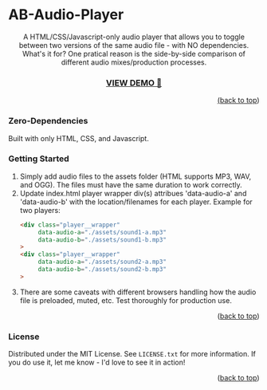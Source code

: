 # AB-Audio-Player
<div id="top"></div>

  <p align="center">
    A HTML/CSS/Javascript-only audio player that allows you to toggle between two versions of the same audio file - with NO dependencies.
What's it for? One pratical reason is the side-by-side comparison of different audio mixes/production processes.
    <br />
  </p>
</div>

<h3 align="center"><a href="https://mattbartley.github.io/AB-Audio-Player/" target="_blank">VIEW DEMO 🎵</h3>

<p align="right">(<a href="#top">back to top</a>)</p>

<!-- GETTING STARTED -->

### Zero-Dependencies

Built with only HTML, CSS, and Javascript.

### Getting Started

1. Simply add audio files to the assets folder (HTML supports MP3, WAV, and OGG). The files must have the same duration to work correctly.
2. Update index.html player wrapper div(s) attribues 'data-audio-a' and 'data-audio-b' with the location/filenames for each player. Example for two players:
   ```html
   <div class="player__wrapper"
        data-audio-a="./assets/sound1-a.mp3"
        data-audio-b="./assets/sound1-b.mp3"
   >
   <div class="player__wrapper"
        data-audio-a="./assets/sound2-a.mp3"
        data-audio-b="./assets/sound2-b.mp3"
   >
   ```
3. There are some caveats with different browsers handling how the audio file is preloaded, muted, etc. Test thoroughly for production use.

<p align="right">(<a href="#top">back to top</a>)</p>

### License

Distributed under the MIT License. See `LICENSE.txt` for more information.
If you do use it, let me know - I'd love to see it in action!

<p align="right">(<a href="#top">back to top</a>)</p>

